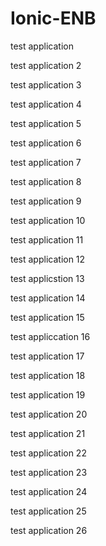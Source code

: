 # Ionic-ENB


test application

test application 2

test application 3

test application 4

test application 5

test application 6

test application 7

test application 8

test application 9

test application 10

test application 11

test application 12

test applicstion 13

test application 14

test application 15

test appliccation 16

test application 17

test application 18

test application 19

test application 20

test application 21

test application 22

test application 23

test application 24

test application 25

test application 26
